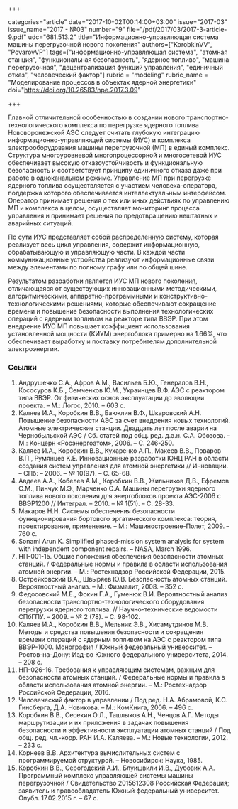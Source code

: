 +++

categories="article"
date="2017-10-02T00:14:00+03:00"
issue="2017-03"
issue_name="2017 - №03"
number="9"
file="/pdf/2017/03/2017-3-article-9.pdf"
udc="681.513.2"
title="Информационно-управляющая система машины перегрузочной нового поколения"
authors=["KorobkinVV", "PovarovVP"]
tags=["информационно-управляющая система", "атомная станция", "функциональная безопасность", "ядерное топливо", "машина перегрузочная", "децентрализация функций управления", "единичный отказ", "человеческий фактор"]
rubric = "modeling"
rubric_name = "Моделирование процессов в объектах ядерной энергетики"
doi="https://doi.org/10.26583/npe.2017.3.09"

+++

Главной отличительной особенностью в создании нового транспортно-технологического комплекса по перегрузке ядерного топлива Нововоронежской АЭС следует считать глубокую интеграцию информационно-управляющей системы (ИУС) и комплекса электрооборудования машины перегрузочной (МП) в единый комплекс. Структура многоуровневой многопроцессорной и многосетевой ИУС обеспечивает высокую отказоустойчивость и функциональную безопасность и соответствует принципу единичного отказа даже при работе в одноканальном режиме. Управление МП при перегрузке ядерного топлива осуществляется с участием человека-оператора, поддержка которого обеспечивается интеллектуальным интерфейсом. Оператор принимает решения о тех или иных действиях по управлению МП и комплекса в целом, осуществляет мониторинг процесса управления и принимает решения по предотвращению нештатных и аварийных ситуаций.

По сути ИУС представляет собой распределенную систему, которая реализует весь цикл управления, содержит информационную, обрабатывающую и управляющую части. В каждой части коммуникационные устройства реализуют информационные связи между элементами по полному графу или по общей шине.

Результатом разработки является ИУС МП нового поколения, отличающаяся от существующих инновационными методическими, алгоритмическими, аппаратно-программными и конструктивно-технологическими решениями, которые обеспечивают сокращение времени и повышение безопасности выполнения технологических операций с ядерным топливом на реакторе типа ВВЭР. При этом внедрение ИУС МП повышает коэффициент использования установленной мощности (КИУМ) энергоблока примерно на 1.66%, что обеспечивает выработку и поставку потребителям дополнительной электроэнергии.

### Ссылки

1. Андрушечко С.А., Афров А.М., Васильев Б.Ю., Генералов В.Н., Кососуров К.Б., Семченков Ю.М., Украинцев В.Ф. АЭС с реактором типа ВВЭР. От физических основ эксплуатации до эволюции проекта. – М.: Логос, 2010. – 603 с.
2. Каляев И.А., Коробкин В.В., Баюклин В.Ф., Шкаровский А.Н. Повышение безопасности АЭС за счет внедрения новых технологий. Атомные электрические станции. Двадцать лет после аварии на Чернобыльской АЭС / Сб. статей под общ. ред. д.э.н. С.А. Обозова. – М.: Концерн «Росэнергоатом», 2006. – С. 246-250.
3. Каляев И.А., Коробкин В.В., Кухаренко А.П., Макеев В.В., Поваров В.П., Румянцев К.Е. Инновационные разработки ЮНЦ РАН в области создания систем управления для атомной энергетики // Инновации. – СПб: – 2006. – № 10(97). – С. 65-68.
4. Авдеев А.А., Кобелев А.М., Коробкин В.В., Жильников Д.В., Ефремов С.М., Пинчук М.Э., Марченко С.А. Машины перегрузки ядерного топлива нового поколения для энергоблоков проекта АЭС-2006 с ВВЭР1200 // Интеграл. – 2010. – № 1(51). – С. 28-33.
5. Макаров Н.Н. Системы обеспечения безопасности функционирования бортового эргатического комплекса: теория, проектирование, применение. – М.: Машиностроение-Полет, 2009. – 760 c.
6. Sonami Arun K. Simplified phased-mission system analysis for system with independent component repairs. – NASA, March 1996.
7. НП-001-15. Общие положения обеспечения безопасности атомных станций. / Федеральные нормы и правила в области использования атомной энергии. – М.: Ростехнадзор Российской Федерации, 2015.
8. Острейковский В.А., Швыряев Ю.В. Безопасность атомных станций. Вероятностный анализ. – М.: Физмалит, 2008. – 352 с.
9. Федосовский М.Е., Фокин Г.А., Гуменюк В.И. Вероятностный анализ безопасности транспортно-технологического оборудования перегрузки ядерного топлива. // Научно-технические ведомости СПбГПУ. – 2009. – № 2 (78). – С. 98-102.
10. Каляев И.А., Коробкин В.В., Мельник Э.В., Хисамутдинов М.В. Методы и средства повышения безопасности и сокращения времени операций с ядерным топливом на АЭС с реактором типа ВВЭР-1000. Монография / Южный федеральный университет. – Ростов-на-Дону: Изд-во Южного федерального университета, 2014. – 208 с.
11. НП-026-16. Требования к управляющим системам, важным для безопасности атомных станций. / Федеральные нормы и правила в области использования атомной энергии. – М.: Ростехнадзор Российской Федерации, 2016.
12. Человеческий фактор в управлении / Под ред. Н.А. Абрамовой, К.С. Гинсберга, Д.А. Новикова. – М.: КомКнига, 2006. – 496 с.
13. Коробкин В.В., Сесекин О.Л., Ташлыков А.Н., Ченцов А.Г. Методы маршрутизации и их приложения в задачах повышения безопасности и эффективности эксплуатации атомных станций / Под общ. ред. чл.-корр. РАН И.А. Каляева. – М.: Новые технологии, 2012. – 233 с.
14. Корнеев B.B. Архитектура вычислительных систем c программируемой структурой. – Новосибирск: Наука, 1985.
15. Коробкин В.В., Серогодский А.И., Блуишвили И.В., Дубовик А.А. Программный комплекс управляющей системы машины перегрузочной / Свидетельство 2015612308 Российская Федерация; заявитель и правообладатель Южный федеральный университет. Опубл. 17.02.2015 г. – 67 с.